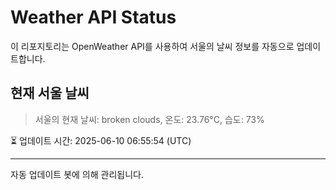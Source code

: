 
# Weather API Status

이 리포지토리는 OpenWeather API를 사용하여 서울의 날씨 정보를 자동으로 업데이트합니다.

## 현재 서울 날씨
> 서울의 현재 날씨: broken clouds, 온도: 23.76°C, 습도: 73%

⏳ 업데이트 시간: 2025-06-10 06:55:54 (UTC)

---
자동 업데이트 봇에 의해 관리됩니다.
